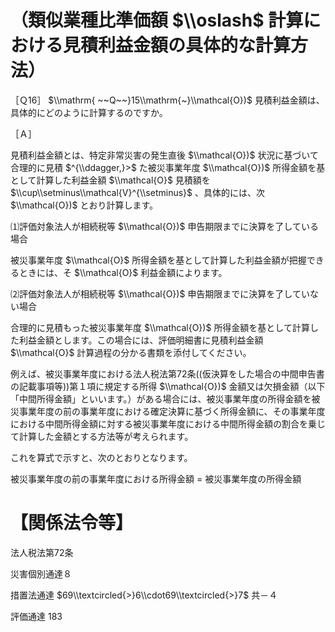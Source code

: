 # （類似業種比準価額 $\\oslash$ 計算における見積利益金額の具体的な計算方法）

［Ｑ16］ $\\mathrm{ ~~Q~~}15\\mathrm{~}\\mathcal{O})$ 見積利益金額は、具体的にどのように計算するのですか。

［Ａ］

見積利益金額とは、特定非常災害の発生直後 $\\mathcal{O})$ 状況に基づいて合理的に見積 $^{\\ddagger,}>$ た被災事業年度 $\\mathcal{O})$ 所得金額を基として計算した利益金額 $\\mathcal{O}$ 見積額を $\\cup\\setminus\\mathcal{V}^{\\setminus}$ 、具体的には、次 $\\mathcal{O})$ とおり計算します。

⑴評価対象法人が相続税等 $\\mathcal{O})$ 申告期限までに決算を了している場合

被災事業年度 $\\mathcal{O}$ 所得金額を基として計算した利益金額が把握できるときには、そ $\\mathcal{O}$ 利益金額によります。

⑵評価対象法人が相続税等 $\\mathcal{O})$ 申告期限までに決算を了していない場合

合理的に見積もった被災事業年度 $\\mathcal{O})$ 所得金額を基として計算した利益金額とします。この場合には、評価明細書に見積利益金額 $\\mathcal{O}$ 計算過程の分かる書類を添付してください。

例えば、被災事業年度における法人税法第72条((仮決算をした場合の中間申告書の記載事項等))第１項に規定する所得 $\\mathcal{O})$ 金額又は欠損金額（以下「中間所得金額」といいます。）がある場合には、被災事業年度の所得金額を被災事業年度の前の事業年度における確定決算に基づく所得金額に、その事業年度における中間所得金額に対する被災事業年度における中間所得金額の割合を乗じて計算した金額とする方法等が考えられます。

これを算式で示すと、次のとおりとなります。

被災事業年度の前の事業年度における所得金額 $=$ 被災事業年度の所得金額

# 【関係法令等】

法人税法第72条

災害個別通達８

措置法通達 $69\\textcircled{>}6\\cdot69\\textcircled{>}7$ 共－４

評価通達 183